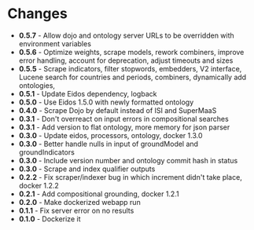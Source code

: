 # Changes
+ **0.5.7** - Allow dojo and ontology server URLs to be overridden with environment variables
+ **0.5.6** - Optimize weights, scrape models, rework combiners, improve error handling, account for deprecation, adjust timeouts and sizes
+ **0.5.5** - Scrape indicators, filter stopwords, embedders, V2 interface, Lucene search for countries and periods, combiners, dynamically add ontologies, 
+ **0.5.1** - Update Eidos dependency, logback
+ **0.5.0** - Use Eidos 1.5.0 with newly formatted ontology
+ **0.4.0** - Scrape Dojo by default instead of ISI and SuperMaaS
+ **0.3.1** - Don't overreact on input errors in compositional searches
+ **0.3.1** - Add version to flat ontology, more memory for json parser
+ **0.3.0** - Update eidos, processors, ontology, docker 1.3.0
+ **0.3.0** - Better handle nulls in input of groundModel and groundIndicators
+ **0.3.0** - Include version number and ontology commit hash in status
+ **0.3.0** - Scrape and index qualifier outputs
+ **0.2.2** - Fix scraper/indexer bug in which increment didn't take place, docker 1.2.2
+ **0.2.1** - Add compositional grounding, docker 1.2.1
+ **0.2.0** - Make dockerized webapp run
+ **0.1.1** - Fix server error on no results
+ **0.1.0** - Dockerize it
